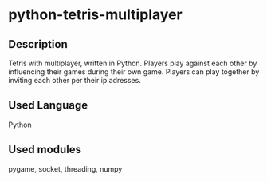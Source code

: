 # python-tetris-multiplayer

## Description

Tetris with multiplayer, written in Python.
Players play against each other by influencing their games during their own game.
Players can play together by inviting each other per their ip adresses.

## Used Language

Python

## Used modules

pygame, socket, threading, numpy
